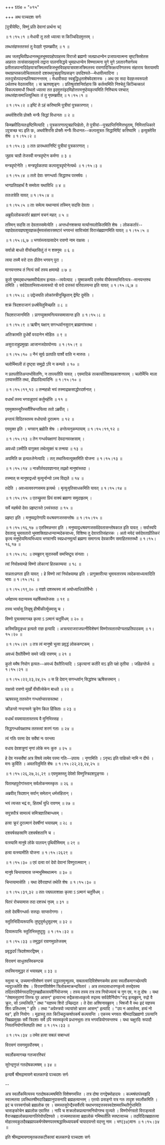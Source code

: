 +++
title = "०१५"

+++
अथ पञ्चदशः सर्गः  

\[पुत्रीयेष्टिः, विष्णुं प्रति देवानां प्रार्थना च\]  

 ॥ १।१५।१ ॥ मेधावी तु ततो ध्यात्वा स किञ्चिदिदमुत्तरम् ।  

लब्धसंज्ञस्ततस्तं तु वेदज्ञो नृपमब्रवीत्  ॥  १  ॥   

अथ जलपृथिवीप्रधानस्थूलभूमवग्रहोपग्रहस्य विराजो ब्रह्मणो जलप्राधान्येन प्रजापत्यात्मना सृष्टत्रिस्रोतस आहरतः तत्संसारप्रवृत्तये तद्वारा पालनसिद्धये भूमप्राधान्येन विष्ण्वात्मना युगे युगे ऽवतारनैसर्गस्य प्रतीतान्नपानादिदेहयात्रात्रिमलवन्निजभूमविग्रहयात्रावशजत्रिमलस्य रावणादित्रिरक्षःपरिणतस्य संहाराय त्रेतायामपि यथाप्राप्तकालोचितावतारो दशरथपुत्रप्रवृत्तिप्रसङ्ग उपदिश्यते--मेधावीत्यादिना । ततःपुत्रोत्पादनप्रतिश्रवानन्तरम् । मेधावीसदा स्वबुद्धिधृताशेषवेदशास्त्रः । अथ एव सदा वेदज्ञःस्वरूपतो ऽर्थतश्च वेदतत्ववित् । स ऋश्यशृङ्गः । प्रतिश्रुतांशनिर्वाहाय किं कर्तव्यमिति निश्चेतुं किञ्चित्कालं विकल्पसमाधौ स्थितो ध्यात्वा तत इदमुत्तरंइदमिहोत्तरमनुष्ठेयकृत्यमिति निश्चित्य पश्चात् लब्धसंज्ञःसमाधिव्युत्थितः तं तु नृपमब्रवीत् ॥ १।१५।१ ॥   

 ॥ १।१५।२ ॥ इष्टिं ते ऽहं करिष्यामि पुत्रीयां पुत्रकारणात् ।  

अथर्वशिरसि प्रोक्तैः मन्त्रैः सिद्धां विधानतः  ॥  २  ॥   

किमब्रवीदित्यतःइष्टिमित्यादि । पुत्रकारणात्पुत्रप्राप्तिहेतोः, ते पुत्रीयां--पुत्रप्राप्तिनिमित्तभूताम्, निमित्ताधिकारे ऽपुत्राच्छ चऽ इति छः, अथर्वशिरसि प्रोक्तैः मन्त्रैः विधानतः--कल्पसूत्रतः सिद्धामिष्टिं करिष्यामि । इत्युक्तेव्ति शेषः ॥ १।१५।२ ॥   

 ॥ १।१५।३ ॥ ततः प्रारब्धवानिष्टिं पुत्रीयां पुत्रकारणात् ।  

जुहाव चाग्रौ तेजस्वी मन्त्रदृष्टेन कर्मणा  ॥  ३  ॥   

मन्त्रदृष्टेनेति । मन्त्रपूर्वकतया कल्पसूत्रदृष्टेनेत्यर्थः ॥ १।१५।३ ॥   

 ॥ १।१५।४ ॥ ततो देवाः सगन्धर्वाः सिद्धाश्च परमर्षयः ।  

भागप्रतिग्रहार्थं वै समवेता यथाविधि  ॥  ४  ॥   

ततःतत्रेति यावत् ॥ १।१५।४ ॥   

 ॥ १।१५।५ ॥ ताः समेत्य यथान्यायं तस्मिन् सदसि देवताः ।  

अब्रुवँल्लोककर्तारं ब्रह्माणं वचनं महत्  ॥  ५  ॥   

तस्मिन् सदसि ता देवतास्समेत्येति । अन्तर्धानशक्त्या मर्त्यानवलोकितमिति शेषः । लोककर्तारं--यज्ञदेवतायज्ञपशुयज्ञकर्तृमयसंसारस्रष्टारं भगवन्तं सावित्र्यंशं विराजंब्रह्माणमिति यावत् ॥ १।१५।५ ॥   

 ॥ १।१५।६,७ ॥ भगवंस्त्वत्प्रसादेन रावणो नाम राक्षसः ।  

सर्वान्नो बाधते वीर्याच्छासितुं तं न शक्नुमः  ॥  ६  ॥   

त्वया तस्मै वरो दत्तः प्रीतेन भगवन् पुरा ।  

मानयन्तश्च तं नित्यं सर्वं तस्य क्षमामहे  ॥  ७  ॥   

कुतो युष्मद्बाधनक्षमवीर्यलाभ इत्यतः--त्वयेत्याद । युष्माकमपि दत्तमेव वीर्यमस्माभिरित्यत्र--मानयन्तश्च तमिति । सर्वदेवताभिरवध्यत्वरूपो यो वरो दत्तस्तं परिपालयन्त इति यावत् ॥ १।१५।६,७ ॥   

 ॥ १।१५।८ ॥ उद्वेजयति लोकांस्त्रीनुच्छ्रितान् द्वेष्टि दुर्मतिः ।  

शक्रं त्रिदशराजानं प्रधर्षयितुमिच्छति  ॥  ८  ॥   

त्रिदशराजानमिति । प्रागप्युक्तमनित्यस्समासान्त इति ॥ १।१५।८ ॥   

 ॥ १।१५।९ ॥ ऋषीन् यक्षान् सगन्धर्वानसुरान् ब्राह्मणांस्तथा ।  

अतिक्रामति दुर्धर्षो वरदानेन मोहितः  ॥  ९  ॥   

असुराःराहुप्रमुखाः आजानजदेवयोनयः ॥ १।१५।९ ॥   

 ॥ १।१५।१० ॥ नैनं सूर्यः प्रतपति पार्श्वे वाति न मारुतः ।  

चलोर्मिमाली तं दृष्ट्वा समुद्रो ऽपि न कम्पते  ॥  १०  ॥   

न प्रतपतीतिअन्तर्भावितणिः, न तापयतीति यावत् । एवमादिकं तत्कार्यातिशयप्रकाशनपरम् । चलोर्मिभिः माला ऽस्यास्तीति तथा, व्रीह्यादित्वादिनिः ॥ १।१५।१० ॥   

 ॥ १।१५।११,१२ ॥ तन्महन्नो भयं तस्माद्राक्षसाद्धोरदर्शनात् ।  

वधार्थं तस्य भगवन्नुपायं कर्तुमर्हसि  ॥  ११  ॥   

एवमुक्तस्सुरैस्सर्वैश्चिन्तयित्वा ततो ऽब्रवीत् ।  

हन्तायं विदितस्तस्य वधोपायो दुरात्मनः  ॥  १२  ॥   

एवमुक्त इति । भगवान् ब्रह्मेति शेषः । हन्तेत्यनुकम्पायाम् ॥ १।१५।११,१२ ॥   

 ॥ १।१५।१३ ॥ तेन गन्धर्वयक्षाणां देवदानवरक्षसाम् ।  

अवध्यो ऽस्मीति वागुक्ता तथेत्युक्तं च तन्मया  ॥  १३  ॥   

अयमिति क इत्यतःतेनेत्यादि । तत् तथास्त्वित्युक्तमिति योजना ॥ १।१५।१३ ॥   

 ॥ १।१५।१४ ॥ नाकीर्तयदवज्ञानात् तद्रक्षो मानुषांस्तदा ।  

तस्मात् स मानुषाद्वध्यो मृत्युर्नान्यो ऽस्य विद्यते  ॥  १४  ॥   

तदेति । अवध्यत्ववरणसमय इत्यर्थः । मृत्युःमृतिसाधकमिति यावत् ॥ १।१५।१४ ॥   

 ॥ १।१५।१५ ॥ एतच्छ्रुत्वा प्रियं वाक्यं ब्रह्मणा समुदाहृतम् ।  

सर्वे महर्षयो देवाः प्रहृष्टास्ते ऽभवंस्तदा  ॥  १५  ॥   

प्रहृष्टा इति । मनुष्यद्वारेणापि वधश्रवणजस्सन्तोषः ॥ १।१५।१५ ॥   

 ॥ १।१५।१६,१७ ॥ एतस्मिन्नन्तर इति । मनुष्याद्वधश्रवणजसर्वदेवतासन्तोषकाल इति यावत् । सर्वास्वपि देवतासु भूमावतारो भूमशक्तिप्राधान्यान्मदेकसाध्यः, विशिष्य तु देवारातिसंहारकः । अतो मयेदं सर्वदेवताप्रीतिकरं कृत्य मनुष्ठेयमित्यभिध्याय भगवानपि स्वप्रधानमूर्त्या ब्रह्मणा समागत्य देवकार्येण समाहितस्तस्थौ ॥ १।१५।१६,१७ ॥   

 ॥ १।१५।१८ ॥ तमब्रुवन् सुरास्सर्वे समभिष्टूय संनताः ।  

त्वां नियोक्ष्यामहे विष्णो लोकानां हितकाम्यया  ॥  १८  ॥   

सन्नताःप्रणता इति यावत् । हे विष्णो त्वां नियोक्ष्यामह इति । प्रागुक्तरीत्या भूमावतारस्य त्वदेकसाध्यत्वादिति भावः ॥ १।१५।१८ ॥   

 ॥ १।१५।१९,२० ॥ राज्ञो दशरथस्य त्वं अयोध्याधिपतेर्विभोः ।  

धर्मज्ञस्य वदान्यस्य महर्षिसमतेजसः  ॥  १९  ॥   

तस्य भार्यासु तिसृषु हीश्रीकीर्त्युपमासु च ।  

विष्णो पुत्रत्वमागच्छ कृत्वा ऽ ऽत्मानं चतुर्विधम्  ॥  २०  ॥   

कस्मिन्नियुङ्ध्व इत्यतो राज्ञ इत्यादि । अत्रत्यराजराजपत्नीविशेषणं विष्णोरवतारयोग्यताप्रतिपादकम् ॥ १।१५।२० ॥   

 ॥ १।१५।२१ ॥ तत्र त्वं मानुषो भूत्वा प्रवृद्धं लोककण्टकम् ।  

अवध्यं दैवतैर्विष्णो समरे जहि रावणम्  ॥  २१  ॥   

कुतो ममैष नियोग इत्यतः--अवध्यं दैवतैरित्यादि । ऽकृत्यानां कर्तरि वाऽ इति पक्षे तृतीया । जहिहन्तेर्जः ॥ १।१५।२१ ॥   

 ॥ १।१५।२२,२३,२४,२५ ॥ स हि देवान् सगन्धर्वान् सिद्धांश्च ऋषिसत्तमान् ।  

राक्षसो रावणो मूर्खो वीर्योत्सेकेन बाधते  ॥  २२  ॥   

ऋषयस्तु ततस्तेन गन्धर्वाप्सरसस्तथा ।  

क्रीडन्तो नन्दनवने क्रूरेण किल हिंसिताः  ॥  २३  ॥   

वधार्थं वयमायातास्तस्य वै मुनिभिस्सह ।  

सिद्धगन्धर्वयक्षाश्च ततस्त्वां शरणं गताः  ॥  २४  ॥   

त्वं गतिः परमा देव सर्वेषां नः परन्तप  

वधाय देवशत्रूणां नृणां लोके मनः कुरु  ॥  २५  ॥   

हे देव नस्सर्वेषां अत्र विषये त्वमेव परमा गतिः--उपायः । नृणामिति । ऽनृचऽ इति पाक्षिको नामि न दीर्घः । मनः कुर्विति । अवतरितुमिति शेषः ॥ १।१५।२२,२३,२४,२५ ॥   

 ॥ १।१५।२६,२७,२८,२९ ॥ एवमुक्तस्तु देवेशो विष्णुस्त्रिदशपुङ्गवः ।  

पितामहपुरोगांस्तान् सर्वलोकनमस्कृतः  ॥  २६  ॥   

अब्रवीत् त्रिदशान् सर्वान् समेतान् धर्मसंहितान् ।  

भयं त्यजत भद्रं वः, हितार्थं युधि रावणम्  ॥  २७  ॥   

सपुत्रपौत्रं सामात्यं समित्रज्ञातिबान्धवम् ।  

हत्वा क्रूरं दुरात्मानं देवर्षीणां भयावहम्  ॥  २८  ॥   

दशवर्षसहस्राणि दशवर्षशतानि च ।  

वत्स्यामि मानुषे लोके पालयन् पृथिवीमिमाम्  ॥  २९  ॥   

हत्वा वत्स्यामीति योजना ॥ १।१५।२६२९ ॥   

 ॥ १।१५।३० ॥ एवं दत्वा वरं देवो देवानां विष्णुरात्मवान् ।  

मानुषे चिन्तयामास जन्मभूमिमथात्मनः  ॥  ३०  ॥   

चिन्तयामासेति । यथा देवैराज्ञप्तं तथेति शेषः ॥ १।१५।३० ॥   

 ॥ १।१५।३१,३२ ॥ ततः पद्मपलाशाक्षः कृत्वा ऽ ऽत्मानं चतुर्विधम् ।  

पितरं रोचयामास तदा दशरथं नृपम्  ॥  ३१  ॥   

ततो देवर्षिगन्धर्वाः सरुद्राः साप्सरोगणाः ।  

स्तुतिभिर्दिव्यरूपाभिः तुष्टुवुर्मधुसूदनम्  ॥  ३२  ॥   

दिव्यरूपाभिः स्तुतिभिस्तुष्टुवुः ॥ १।१५।३२ ॥   

 ॥ १।१५।३३ ॥ तमुद्धतं रावणमुग्रतेजसम्  

प्रवृद्धदर्पं त्रिदशेश्वरद्विषम् ।  

विरावणं साधुतपस्विकण्टकं  

तपस्विनामुद्धर तं भयावहम्  ॥  ३३  ॥   

स्तुत्वा च, उच्यमानविशेषणं रावणं उद्धरतमुन्मूलय, सबलत्वादिविशेषणकमेव हत्वा स्वर्लोकमागच्छेत्यपि न्ययुञ्जतेति शेषः । विरावणंविशेषेण त्रिलोकमाक्रन्दयितारं । अत्र तत्तदसाधारणकृत्ये तत्तद्देवस्य तदितरदेवैर्मगवदादिगुरुब्रह्मैकावयवैर्नियोजनम् । तस्य तस्य तत्र तत्र नियोज्यत्वं च गुण एव, न तु दोषः । यथा "तेषामसुराणां तिस्त्रः पुर आसन्" इत्यारभ्य रुद्रैकसाध्यकृत्ये रुद्रस्य सर्वदेवैर्नियोगः"रुद्र इत्यब्रुवन्, रुद्रो वै क्रूरः, सो ऽस्यत्विति," तथा "यज्ञस्य शिरो ऽच्छिद्यत । ते देवा अश्विनावब्रुवन् । भिषजौ वै स्थः इदं यज्ञस्य शिरः प्रतिधत्तम् " इति । तथा "अग्रेस्त्रयो ज्यायांसो भ्रातर आसन्" इत्यादि । "उप न आवर्तस्व, हव्यं नो वह", इति नियोगः । मूढास्तु ततः किञ्चिदुत्कर्षापकर्षं कल्पयन्ति । एकस्य भगवतः श्रीमदादिब्रह्मणो ऽपत्यानि त्रिब्रह्ममुखाः सर्वे त्रिदशाः सर्वे ऽपि स्वस्वकृत्ये प्रधानभूताः तत्र भगवन्नियोगवन्तश्च । यथा चक्षुरदिः रूपादौ नियतनियोगस्तिष्ठति तथा ॥ १।१५।३३ ॥   

 ॥ १।१५।३४ ॥ तमेव हत्वा सबलं सबान्धवं  

विरावणं रावणमुग्रपौरुषम् ।  

स्वर्लोकमागच्छ गतज्वरश्चिरं  

सुरेन्द्रगुप्तं गतदोषकल्मषम्  ॥  ३४  ॥   

इत्यार्षे श्रीमद्रामायणे बालकाण्डे पञ्चदशः सर्गः  

--  

अत्र स्वर्लोकमित्यस्य गतदोषकल्मषमिति विशेषणमस्ति । तत्र दोषा रागद्वेषमोहादयः । कल्मषंपापंस्वहृदि स्वात्मतया ऽवस्थितश्रीमदादिब्रह्मानुपासनादि ब्रह्महत्यान्तम् । एतयोः प्रसङ्गो यत्र गतः तादृश स्वर्लोकमिति । इदं च परस्वर्गाख्ये ब्रह्मलोक एव । समस्तसुरेन्द्रैस्सर्वैरपि यथाभगवद्दत्तस्वस्वदेशमवस्थितैर्गुप्तमिति चासङ्कोचेन ब्रह्मलोक एवास्ति । नापि च शक्रलोकप्रत्यागमनियोगश्च युज्यते । विष्णोर्भगवतो विराङ्त्वतो वैराजब्रह्मलोकप्रत्यागतिरेवोपदिश्यते । राज्यमपासत्वा ब्रह्मलोकं गमिष्यतीति स्पष्टत्वाच्च । तदविदितब्रह्मतत्वा मोहात्स्वकुलदैवब्रह्मापकर्षगवेषणपरमश्रद्धामिथ्यापकर्षं चापादयन्तो वदन्तु नाम । भग(३४)मानः ॥ १।१५।३४ ॥   

इति श्रीमद्रामायणामृतकतकटीकायां बालकाण्डे पञ्चदशः सर्गः  

  

